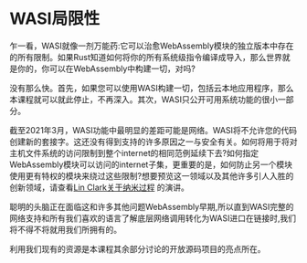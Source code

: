 # WASI局限性

乍一看，WASI就像一剂万能药:它可以治愈WebAssembly模块的独立版本中存在的所有限制。如果Rust知道如何将你的所有系统级指令编译成导入，那么世界就是你的，你可以在WebAssembly中构建一切，对吗?

没有那么快。首先，如果您可以使用WASI构建一切，包括云本地应用程序，那么本课程就可以就此停止，不再深入。其次，WASI只公开可用系统功能的很小一部分。

截至2021年3月，WASI功能中最明显的差距可能是网络。WASI将不允许您的代码创建新的套接字。这还没有得到支持的许多原因之一与安全有关。如何将用于将对主机文件系统的访问限制到整个internet的相同范例延续下去?如何指定WebAssembly模块可以访问的internet子集，更重要的是，如何防止另一个模块使用更有特权的模块来绕过这些限制?想要预览这一领域以及其他许多引人入胜的创新领域，请查看[Lin Clark关于纳米过程](https://www.youtube.com/watch?v=IBZFJzGnBoU) 的演讲。

聪明的头脑正在面临这和许多其他问题WebAssembly早期,所以直到WASI完整的网络支持和所有我们喜欢的语言了解底层网络调用转化为WASI进口在链接时,我们将不得不将就用我们所拥有的。

利用我们现有的资源是本课程其余部分讨论的开放源码项目的亮点所在。